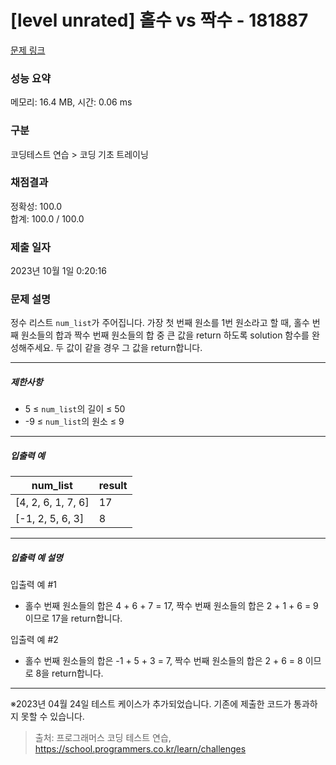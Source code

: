 # [level unrated] 홀수 vs 짝수 - 181887 

[문제 링크](https://school.programmers.co.kr/learn/courses/30/lessons/181887) 

### 성능 요약

메모리: 16.4 MB, 시간: 0.06 ms

### 구분

코딩테스트 연습 > 코딩 기초 트레이닝

### 채점결과

정확성: 100.0<br/>합계: 100.0 / 100.0

### 제출 일자

2023년 10월 1일 0:20:16

### 문제 설명

<p>정수 리스트 <code>num_list</code>가 주어집니다. 가장 첫 번째 원소를 1번 원소라고 할 때, 홀수 번째 원소들의 합과 짝수 번째 원소들의 합 중 큰 값을 return 하도록 solution 함수를 완성해주세요. 두 값이 같을 경우 그 값을 return합니다.</p>

<hr>

<h5>제한사항</h5>

<ul>
<li>5 ≤ <code>num_list</code>의 길이 ≤ 50</li>
<li>-9 ≤ <code>num_list</code>의 원소 ≤ 9</li>
</ul>

<hr>

<h5>입출력 예</h5>
<table class="table">
        <thead><tr>
<th>num_list</th>
<th>result</th>
</tr>
</thead>
        <tbody><tr>
<td>[4, 2, 6, 1, 7, 6]</td>
<td>17</td>
</tr>
<tr>
<td>[-1, 2, 5, 6, 3]</td>
<td>8</td>
</tr>
</tbody>
      </table>
<hr>

<h5>입출력 예 설명</h5>

<p>입출력 예 #1</p>

<ul>
<li>홀수 번째 원소들의 합은 4 + 6 + 7 = 17, 짝수 번째 원소들의 합은 2 + 1 + 6 = 9 이므로 17을 return합니다.</li>
</ul>

<p>입출력 예 #2</p>

<ul>
<li>홀수 번째 원소들의 합은 -1 + 5 + 3 = 7, 짝수 번째 원소들의 합은 2 + 6 = 8 이므로 8을 return합니다.</li>
</ul>

<hr>

<p>※2023년 04월 24일 테스트 케이스가 추가되었습니다. 기존에 제출한 코드가 통과하지 못할 수 있습니다.</p>


> 출처: 프로그래머스 코딩 테스트 연습, https://school.programmers.co.kr/learn/challenges